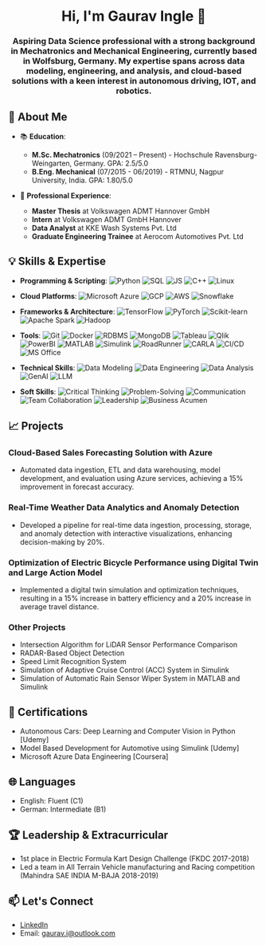 <h1 align="center">Hi, I'm Gaurav Ingle 👋</h1>
<h3 align="center"> Aspiring Data Science professional with a strong background in Mechatronics and Mechanical Engineering, currently based in Wolfsburg, Germany. My expertise spans across data modeling, engineering, and analysis, and cloud-based solutions with a keen interest in autonomous driving, IOT, and robotics. </h3>

## 🚀 About Me

- 📚 **Education**:
  - **M.Sc. Mechatronics** (09/2021 – Present) - Hochschule Ravensburg-Weingarten, Germany. GPA: 2.5/5.0
  - **B.Eng. Mechanical** (07/2015 - 06/2019) - RTMNU, Nagpur University, India. GPA: 1.80/5.0

- 💼 **Professional Experience**:
  - **Master Thesis** at Volkswagen ADMT Hannover GmbH
  - **Intern** at Volkswagen ADMT GmbH Hannover
  - **Data Analyst** at KKE Wash Systems Pvt. Ltd
  - **Graduate Engineering Trainee** at Aerocom Automotives Pvt. Ltd

## 💡 Skills & Expertise

- **Programming & Scripting**:
  ![Python](https://media.giphy.com/media/KAq5w47R9rmTuvWOWa/giphy.gif)
  ![SQL](https://media.giphy.com/media/2fKAYH5VQoFdBLToP4/giphy.gif)
  ![JS](https://media.giphy.com/media/ln7z2eWriiQAllfVcn/giphy.gif)
  ![C++](https://media.giphy.com/media/IzjxyLhthajbi/giphy.gif)
  ![Linux](https://media.giphy.com/media/Tf9Ptfqvc9x8ac0abc/giphy.gif)

- **Cloud Platforms**:
  ![Microsoft Azure](https://media.giphy.com/media/JsaGEUt4mXttT3XH4Z/giphy.gif)
  ![GCP](https://media.giphy.com/media/XqD3s7XM5vOFqGguZn/giphy.gif)
  ![AWS](https://media.giphy.com/media/U7kdsZ0XH17ve5IvZ5/giphy.gif)
  ![Snowflake](https://media.giphy.com/media/vuuiN5aO8z5vXKQqVm/giphy.gif)

- **Frameworks & Architecture**:
  ![TensorFlow](https://media.giphy.com/media/LMn5MTcBeFFXaTl7UE/giphy.gif)
  ![PyTorch](https://media.giphy.com/media/JIX9t2j0ZTN9S/giphy.gif)
  ![Scikit-learn](https://media.giphy.com/media/XHIT41BpUaxQs/giphy.gif)
  ![Apache Spark](https://media.giphy.com/media/SHjOSDkKZ18qOHA5B5/giphy.gif)
  ![Hadoop](https://media.giphy.com/media/OSemR7XFwXfHy/giphy.gif)

- **Tools**:
  ![Git](https://media.giphy.com/media/kH6CqYiquZawmU1HI6/giphy.gif)
  ![Docker](https://media.giphy.com/media/SY2yCmGFtbG9mSAVSN/giphy.gif)
  ![RDBMS](https://media.giphy.com/media/9MhSADXtYNXCQ/giphy.gif)
  ![MongoDB](https://media.giphy.com/media/RIuoAG0pNs1PiCVTtr/giphy.gif)
  ![Tableau](https://media.giphy.com/media/VHFVyzI8wBGew/giphy.gif)
  ![Qlik](https://media.giphy.com/media/jU4c8qFgEPMP6OQywK/giphy.gif)
  ![PowerBI](https://media.giphy.com/media/26tP9tZzPpdcpxYN2/giphy.gif)
  ![MATLAB](https://media.giphy.com/media/1ZweKMukST1lk/giphy.gif)
  ![Simulink](https://media.giphy.com/media/8wA2pZXSqIHY8/giphy.gif)
  ![RoadRunner](https://media.giphy.com/media/jTUsmTPKAvvTO/giphy.gif)
  ![CARLA](https://media.giphy.com/media/3o7aD0Lem2hQb7JeC4/giphy.gif)
  ![CI/CD](https://media.giphy.com/media/l0HlOvJ7yaacpuSas/giphy.gif)
  ![MS Office](https://media.giphy.com/media/yVpZmYl1ooxQK/giphy.gif)

- **Technical Skills**:
  ![Data Modeling](https://media.giphy.com/media/2fM9kFxUbIuYgAOKeT/giphy.gif)
  ![Data Engineering](https://media.giphy.com/media/ZCec2joSDGZrC/giphy.gif)
  ![Data Analysis](https://media.giphy.com/media/QaEdRZkZB5GeY/giphy.gif)
  ![GenAI](https://media.giphy.com/media/3oEduIW2d8fh9nZbby/giphy.gif)
  ![LLM](https://media.giphy.com/media/XaMh5nTBirjvbYOKs3/giphy.gif)

- **Soft Skills**:
  ![Critical Thinking](https://media.giphy.com/media/xT0Gqd1MTEyQ6HevGo/giphy.gif)
  ![Problem-Solving](https://media.giphy.com/media/5KACXw6LaLtaZxrUV6/giphy.gif)
  ![Communication](https://media.giphy.com/media/3o7TKzMOYoAN3AUJ4k/giphy.gif)
  ![Team Collaboration](https://media.giphy.com/media/l0HUg9Wznu4Zl7mKI/giphy.gif)
  ![Leadership](https://media.giphy.com/media/l41m5L1nJiCqLIA2M/giphy.gif)
  ![Business Acumen](https://media.giphy.com/media/UtvwJS9kn0CpWa3O8u/giphy.gif)

## 📈 Projects

### Cloud-Based Sales Forecasting Solution with Azure
- Automated data ingestion, ETL and data warehousing, model development, and evaluation using Azure services, achieving a 15% improvement in forecast accuracy.

### Real-Time Weather Data Analytics and Anomaly Detection
- Developed a pipeline for real-time data ingestion, processing, storage, and anomaly detection with interactive visualizations, enhancing decision-making by 20%.

### Optimization of Electric Bicycle Performance using Digital Twin and Large Action Model
- Implemented a digital twin simulation and optimization techniques, resulting in a 15% increase in battery efficiency and a 20% increase in average travel distance.

### Other Projects
- Intersection Algorithm for LiDAR Sensor Performance Comparison
- RADAR-Based Object Detection
- Speed Limit Recognition System
- Simulation of Adaptive Cruise Control (ACC) System in Simulink
- Simulation of Automatic Rain Sensor Wiper System in MATLAB and Simulink

## 📜 Certifications
- Autonomous Cars: Deep Learning and Computer Vision in Python [Udemy]
- Model Based Development for Automotive using Simulink [Udemy]
- Microsoft Azure Data Engineering [Coursera]

## 🌐 Languages
- English: Fluent (C1)
- German: Intermediate (B1)

## 🏆 Leadership & Extracurricular
- 1st place in Electric Formula Kart Design Challenge (FKDC 2017-2018)
- Led a team in All Terrain Vehicle manufacturing and Racing competition (Mahindra SAE INDIA M-BAJA 2018-2019)

## 📫 Let's Connect
- [LinkedIn](https://www.linkedin.com/in/gaurav-ingle/)
- Email: gaurav.i@outlook.com
